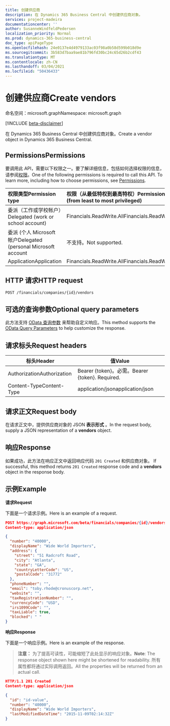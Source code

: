 ```yaml
---
title: 创建供应商
description: 在 Dynamics 365 Business Central 中创建供应商对象。
services: project-madeira
documentationcenter: ''
author: SusanneWindfeldPedersen
localization_priority: Normal
ms.prod: dynamics-365-business-central
doc_type: apiPageType
ms.openlocfilehash: 24e0137e4d4979133ac03f98a0b58d599b018d9e
ms.sourcegitcommit: 3b583d7baa9ae81b796fd30bc24c65d26b2cdf43
ms.translationtype: MT
ms.contentlocale: zh-CN
ms.lasthandoff: 03/04/2021
ms.locfileid: "50436433"
---
```

# <a name="create-vendors"></a><span data-ttu-id="d8a7d-103">创建供应商</span><span class="sxs-lookup"><span data-stu-id="d8a7d-103">Create vendors</span></span>

<span data-ttu-id="d8a7d-104">命名空间：microsoft.graph</span><span class="sxs-lookup"><span data-stu-id="d8a7d-104">Namespace: microsoft.graph</span></span>

[!INCLUDE [beta-disclaimer](../../includes/beta-disclaimer.md)]

<span data-ttu-id="d8a7d-105">在 Dynamics 365 Business Central 中创建供应商对象。</span><span class="sxs-lookup"><span data-stu-id="d8a7d-105">Create a vendor object in Dynamics 365 Business Central.</span></span>

## <a name="permissions"></a><span data-ttu-id="d8a7d-106">Permissions</span><span class="sxs-lookup"><span data-stu-id="d8a7d-106">Permissions</span></span>
<span data-ttu-id="d8a7d-p101">要调用此 API，需要以下权限之一。要了解详细信息，包括如何选择权限的信息，请参阅[权限](/graph/permissions-reference)。</span><span class="sxs-lookup"><span data-stu-id="d8a7d-p101">One of the following permissions is required to call this API. To learn more, including how to choose permissions, see [Permissions](/graph/permissions-reference).</span></span>

|<span data-ttu-id="d8a7d-109">权限类型</span><span class="sxs-lookup"><span data-stu-id="d8a7d-109">Permission type</span></span> |<span data-ttu-id="d8a7d-110">权限（从最低特权到最高特权）</span><span class="sxs-lookup"><span data-stu-id="d8a7d-110">Permissions (from least to most privileged)</span></span>|
|:---------------|:------------------------------------------|
|<span data-ttu-id="d8a7d-111">委派（工作或学校帐户）</span><span class="sxs-lookup"><span data-stu-id="d8a7d-111">Delegated (work or school account)</span></span>|<span data-ttu-id="d8a7d-112">Financials.ReadWrite.All</span><span class="sxs-lookup"><span data-stu-id="d8a7d-112">Financials.ReadWrite.All</span></span> |
|<span data-ttu-id="d8a7d-113">委派 (个人 Microsoft 帐户</span><span class="sxs-lookup"><span data-stu-id="d8a7d-113">Delegated (personal Microsoft account</span></span>|<span data-ttu-id="d8a7d-114">不支持。</span><span class="sxs-lookup"><span data-stu-id="d8a7d-114">Not supported.</span></span>|
|<span data-ttu-id="d8a7d-115">Application</span><span class="sxs-lookup"><span data-stu-id="d8a7d-115">Application</span></span>|<span data-ttu-id="d8a7d-116">Financials.ReadWrite.All</span><span class="sxs-lookup"><span data-stu-id="d8a7d-116">Financials.ReadWrite.All</span></span>|

## <a name="http-request"></a><span data-ttu-id="d8a7d-117">HTTP 请求</span><span class="sxs-lookup"><span data-stu-id="d8a7d-117">HTTP request</span></span>
```http
POST /financials/companies/{id}/vendors
```

## <a name="optional-query-parameters"></a><span data-ttu-id="d8a7d-118">可选的查询参数</span><span class="sxs-lookup"><span data-stu-id="d8a7d-118">Optional query parameters</span></span>
<span data-ttu-id="d8a7d-119">此方法支持 [OData 查询参数](/graph/query-parameters) 来帮助自定义响应。</span><span class="sxs-lookup"><span data-stu-id="d8a7d-119">This method supports the [OData Query Parameters](/graph/query-parameters) to help customize the response.</span></span>

## <a name="request-headers"></a><span data-ttu-id="d8a7d-120">请求标头</span><span class="sxs-lookup"><span data-stu-id="d8a7d-120">Request headers</span></span>
|<span data-ttu-id="d8a7d-121">标头</span><span class="sxs-lookup"><span data-stu-id="d8a7d-121">Header</span></span>|<span data-ttu-id="d8a7d-122">值</span><span class="sxs-lookup"><span data-stu-id="d8a7d-122">Value</span></span>|
|------|-----|
|<span data-ttu-id="d8a7d-123">Authorization</span><span class="sxs-lookup"><span data-stu-id="d8a7d-123">Authorization</span></span>  |<span data-ttu-id="d8a7d-p102">Bearer {token}。必需。</span><span class="sxs-lookup"><span data-stu-id="d8a7d-p102">Bearer {token}. Required.</span></span> |
|<span data-ttu-id="d8a7d-126">Content-Type</span><span class="sxs-lookup"><span data-stu-id="d8a7d-126">Content-Type</span></span>  |<span data-ttu-id="d8a7d-127">application/json</span><span class="sxs-lookup"><span data-stu-id="d8a7d-127">application/json</span></span>   |

## <a name="request-body"></a><span data-ttu-id="d8a7d-128">请求正文</span><span class="sxs-lookup"><span data-stu-id="d8a7d-128">Request body</span></span>
<span data-ttu-id="d8a7d-129">在请求正文中，提供供应商对象的 JSON **表示形式** 。</span><span class="sxs-lookup"><span data-stu-id="d8a7d-129">In the request body, supply a JSON representation of a **vendors** object.</span></span>

## <a name="response"></a><span data-ttu-id="d8a7d-130">响应</span><span class="sxs-lookup"><span data-stu-id="d8a7d-130">Response</span></span>
<span data-ttu-id="d8a7d-131">如果成功，此方法在响应正文中返回响应代码 ```201 Created``` 和供应商对象。 </span><span class="sxs-lookup"><span data-stu-id="d8a7d-131">If successful, this method returns ```201 Created``` response code and a **vendors** object in the response body.</span></span>

## <a name="example"></a><span data-ttu-id="d8a7d-132">示例</span><span class="sxs-lookup"><span data-stu-id="d8a7d-132">Example</span></span>

<span data-ttu-id="d8a7d-133">**请求**</span><span class="sxs-lookup"><span data-stu-id="d8a7d-133">**Request**</span></span>

<span data-ttu-id="d8a7d-134">下面是一个请求示例。</span><span class="sxs-lookup"><span data-stu-id="d8a7d-134">Here is an example of a request.</span></span>

```json
POST https://graph.microsoft.com/beta/financials/companies/{id}/vendors
Content-type: application/json

{
  "number": "40000",
  "displayName": "Wide World Importers",
  "address": {
    "street": "51 Radcroft Road",
    "city": "Atlanta",
    "state": "GA",
    "countryLetterCode": "US",
    "postalCode": "31772"
  },
  "phoneNumber": "",
  "email": "toby.rhode@cronuscorp.net",
  "website": "",
  "taxRegistrationNumber": "",
  "currencyCode": "USD",
  "irs1099Code": "",
  "taxLiable": true,
  "blocked": " "
}
```

<span data-ttu-id="d8a7d-135">**响应**</span><span class="sxs-lookup"><span data-stu-id="d8a7d-135">**Response**</span></span>

<span data-ttu-id="d8a7d-136">下面是一个响应示例。</span><span class="sxs-lookup"><span data-stu-id="d8a7d-136">Here is an example of the response.</span></span> 

> <span data-ttu-id="d8a7d-137">**注意：** 为了提高可读性，可能缩短了此处显示的响应对象。</span><span class="sxs-lookup"><span data-stu-id="d8a7d-137">**Note**: The response object shown here might be shortened for readability.</span></span> <span data-ttu-id="d8a7d-138">所有属性都将通过实际调用返回。</span><span class="sxs-lookup"><span data-stu-id="d8a7d-138">All the properties will be returned from an actual call.</span></span>

```json
HTTP/1.1 201 Created
Content-type: application/json

{
  "id": "id-value",
  "number": "40000",
  "displayName": "Wide World Importers",
  "lastModifiedDateTime": "2015-11-09T02:14:32Z"
}
```



